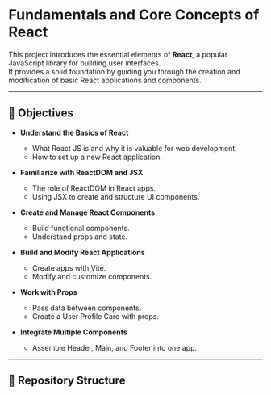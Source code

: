 # Fundamentals and Core Concepts of React

This project introduces the essential elements of **React**, a popular JavaScript library for building user interfaces.  
It provides a solid foundation by guiding you through the creation and modification of basic React applications and components.

---

## 📌 Objectives

- **Understand the Basics of React**
  - What React JS is and why it is valuable for web development.
  - How to set up a new React application.

- **Familiarize with ReactDOM and JSX**
  - The role of ReactDOM in React apps.
  - Using JSX to create and structure UI components.

- **Create and Manage React Components**
  - Build functional components.
  - Understand props and state.

- **Build and Modify React Applications**
  - Create apps with Vite.
  - Modify and customize components.

- **Work with Props**
  - Pass data between components.
  - Create a User Profile Card with props.

- **Integrate Multiple Components**
  - Assemble Header, Main, and Footer into one app.

---

## 📂 Repository Structure


